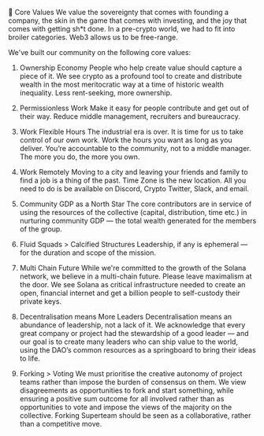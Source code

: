 🌟
Core Values
We value the sovereignty that comes with founding a company, the skin in the game that comes with investing, and the joy that comes with getting sh*t done. In a pre-crypto world, we had to fit into broiler categories. Web3 allows us to be free-range.

We've built our community on the following core values: 

1. Ownership Economy
People who help create value should capture a piece of it. We see crypto as a profound tool to create and distribute wealth in the most meritocratic way at a time of historic wealth inequality. Less rent-seeking, more ownership.

2. Permissionless Work
Make it easy for people contribute and get out of their way. Reduce middle management, recruiters and bureaucracy.

3. Work Flexible Hours
The industrial era is over. It is time for us to take control of our own work. Work the hours you want as long as you deliver. You’re accountable to the community, not to a middle manager. The more you do, the more you own.

4. Work Remotely
Moving to a city and leaving your friends and family to find a job is a thing of the past. Time Zone is the new location. All you need to do is be available on Discord, Crypto Twitter, Slack, and email.

5. Community GDP as a North Star
The core contributors are in service of using the resources of the collective (capital, distribution, time etc.) in nurturing community GDP — the total wealth generated for the members of the group.

6. Fluid Squads > Calcified Structures
Leadership, if any is ephemeral — for the duration and scope of the mission.

7. Multi Chain Future
While we're committed to the growth of the Solana network, we believe in a multi-chain future. Please leave maximalism at the door. We see Solana as critical infrastructure needed to create an open, financial internet and get a billion people to self-custody their private keys.

8. Decentralisation means More Leaders
Decentralisation means an abundance of leadership, not a lack of it. We acknowledge that every great company or project had the stewardship of a good leader — and our goal is to create many leaders who can ship value to the world, using the DAO’s common resources as a springboard to bring their ideas to life.

9. Forking > Voting
We must prioritise the creative autonomy of project teams rather than impose the burden of consensus on them. We view disagreements as opportunities to fork and start something, while ensuring a positive sum outcome for all involved rather than as opportunities to vote and impose the views of the majority on the collective. Forking Superteam should be seen as a collaborative, rather than a competitive move.